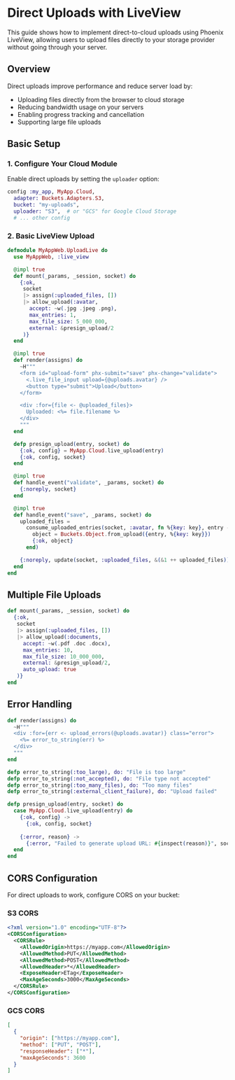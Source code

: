 # Direct Uploads with LiveView

This guide shows how to implement direct-to-cloud uploads using Phoenix LiveView, allowing users to upload files directly to your storage provider without going through your server.

## Overview

Direct uploads improve performance and reduce server load by:
- Uploading files directly from the browser to cloud storage
- Reducing bandwidth usage on your servers
- Enabling progress tracking and cancellation
- Supporting large file uploads

## Basic Setup

### 1. Configure Your Cloud Module

Enable direct uploads by setting the `uploader` option:

```elixir
config :my_app, MyApp.Cloud,
  adapter: Buckets.Adapters.S3,
  bucket: "my-uploads",
  uploader: "S3",  # or "GCS" for Google Cloud Storage
  # ... other config
```

### 2. Basic LiveView Upload

```elixir
defmodule MyAppWeb.UploadLive do
  use MyAppWeb, :live_view

  @impl true
  def mount(_params, _session, socket) do
    {:ok,
     socket
     |> assign(:uploaded_files, [])
     |> allow_upload(:avatar,
       accept: ~w(.jpg .jpeg .png),
       max_entries: 1,
       max_file_size: 5_000_000,
       external: &presign_upload/2
     )}
  end

  @impl true
  def render(assigns) do
    ~H"""
    <form id="upload-form" phx-submit="save" phx-change="validate">
      <.live_file_input upload={@uploads.avatar} />
      <button type="submit">Upload</button>
    </form>

    <div :for={file <- @uploaded_files}>
      Uploaded: <%= file.filename %>
    </div>
    """
  end

  defp presign_upload(entry, socket) do
    {:ok, config} = MyApp.Cloud.live_upload(entry)
    {:ok, config, socket}
  end

  @impl true
  def handle_event("validate", _params, socket) do
    {:noreply, socket}
  end

  @impl true
  def handle_event("save", _params, socket) do
    uploaded_files =
      consume_uploaded_entries(socket, :avatar, fn %{key: key}, entry ->
        object = Buckets.Object.from_upload({entry, %{key: key}})
        {:ok, object}
      end)

    {:noreply, update(socket, :uploaded_files, &(&1 ++ uploaded_files))}
  end
end
```

## Multiple File Uploads

```elixir
def mount(_params, _session, socket) do
  {:ok,
   socket
   |> assign(:uploaded_files, [])
   |> allow_upload(:documents,
     accept: ~w(.pdf .doc .docx),
     max_entries: 10,
     max_file_size: 10_000_000,
     external: &presign_upload/2,
     auto_upload: true
   )}
end
```

## Error Handling

```elixir
def render(assigns) do
  ~H"""
  <div :for={err <- upload_errors(@uploads.avatar)} class="error">
    <%= error_to_string(err) %>
  </div>
  """
end

defp error_to_string(:too_large), do: "File is too large"
defp error_to_string(:not_accepted), do: "File type not accepted"
defp error_to_string(:too_many_files), do: "Too many files"
defp error_to_string(:external_client_failure), do: "Upload failed"

defp presign_upload(entry, socket) do
  case MyApp.Cloud.live_upload(entry) do
    {:ok, config} ->
      {:ok, config, socket}
      
    {:error, reason} ->
      {:error, "Failed to generate upload URL: #{inspect(reason)}", socket}
  end
end
```

## CORS Configuration

For direct uploads to work, configure CORS on your bucket:

### S3 CORS

```xml
<?xml version="1.0" encoding="UTF-8"?>
<CORSConfiguration>
  <CORSRule>
    <AllowedOrigin>https://myapp.com</AllowedOrigin>
    <AllowedMethod>PUT</AllowedMethod>
    <AllowedMethod>POST</AllowedMethod>
    <AllowedHeader>*</AllowedHeader>
    <ExposeHeader>ETag</ExposeHeader>
    <MaxAgeSeconds>3000</MaxAgeSeconds>
  </CORSRule>
</CORSConfiguration>
```

### GCS CORS

```json
[
  {
    "origin": ["https://myapp.com"],
    "method": ["PUT", "POST"],
    "responseHeader": ["*"],
    "maxAgeSeconds": 3600
  }
]
```